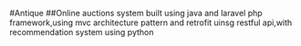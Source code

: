 #Antique
##Online auctions system built using java and laravel php framework,using mvc architecture pattern and retrofit uinsg restful api,with recommendation system using python
